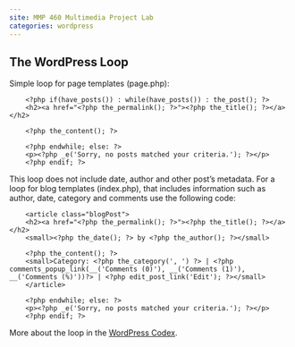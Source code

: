 ```yaml
---
site: MMP 460 Multimedia Project Lab
categories: wordpress 
---
```


## The WordPress Loop

Simple loop for page templates (page.php):

        <?php if(have_posts()) : while(have_posts()) : the_post(); ?>
        <h2><a href="<?php the_permalink(); ?>"><?php the_title(); ?></a></h2>

        <?php the_content(); ?>

        <?php endwhile; else: ?>
        <p><?php _e('Sorry, no posts matched your criteria.'); ?></p>
        <?php endif; ?>

This loop does not include date, author and other post’s metadata. For a loop for blog templates (index.php), that includes information such as author, date, category and comments use the following code:

<?php if(have_posts()) : while(have_posts()) : the_post(); ?>

        <article class="blogPost">
        <h2><a href="<?php the_permalink(); ?>"><?php the_title(); ?></a></h2>
        <small><?php the_date(); ?> by <?php the_author(); ?></small>

        <?php the_content(); ?>
        <small>Category: <?php the_category(', ') ?> | <?php comments_popup_link(__('Comments (0)'), __('Comments (1)'), __('Comments (%)'))?> | <?php edit_post_link('Edit'); ?></small>
        </article>

        <?php endwhile; else: ?>
        <p><?php _e('Sorry, no posts matched your criteria.'); ?></p>
        <?php endif; ?>

More about the loop in the [WordPress Codex](http://codex.wordpress.org/The_Loop).
